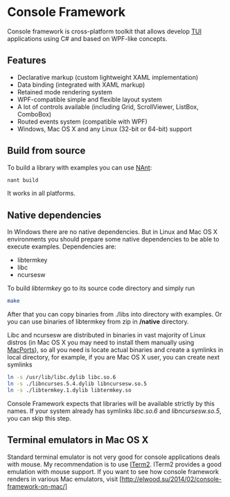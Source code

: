 Console Framework
==

Console framework is cross-platform toolkit that allows develop [TUI] applications using C# and based on WPF-like concepts.

Features
--------

- Declarative markup (custom lightweight XAML implementation)
- Data binding (integrated with XAML markup)
- Retained mode rendering system
- WPF-compatible simple and flexible layout system
- A lot of controls available (including Grid, ScrollViewer, ListBox, ComboBox)
- Routed events system (compatible with WPF)
- Windows, Mac OS X and any Linux (32-bit or 64-bit) support

Build from source
--
To build a library with examples you can use [NAnt]:
```sh
nant build
```
It works in all platforms.

Native dependencies
--
In Windows there are no native dependencies. But in Linux and Mac OS X environments you should prepare some native dependencies to be able to execute examples. Dependencies are:

- libtermkey
- libc
- ncursesw

To build *libtermkey* go to its source code directory and simply run

```sh
make
```

After that you can copy binaries from ./libs into directory with examples. Or you can use binaries of libtermkey from zip in **/native** directory.

Libc and ncursesw are distributed in binaries in vast majority of Linux distros (in Mac OS X you may need to install them manually using [MacPorts]), so all you need is locate actual binaries and create a symlinks in local directory, for example, if you are Mac OS X user, you can create next symlinks

```sh
ln -s /usr/lib/libc.dylib libc.so.6
ln -s ./libncurses.5.4.dylib libncursesw.so.5
ln -s ./libtermkey.1.dylib libtermkey.so
```

Console Framework expects that libraries will be available strictly by this names. If your system already has symlinks *libc.so.6* and *libncursesw.so.5*, you can skip this step.

Terminal emulators in Mac OS X
--
Standard terminal emulator is not very good for console applications deals with mouse. My recommendation is to use [ITerm2]. ITerm2 provides a good emulation with mouse support. If you want to see how console framework renders in various Mac emulators, visit [http://elwood.su/2014/02/console-framework-on-mac/]

[TUI]:http://en.wikipedia.org/wiki/Text-based_user_interface
[NAnt]:http://nant.sourceforge.net/
[MacPorts]:http://www.macports.org/
[ITerm2]:http://www.iterm2.com/#/section/home
[http://elwood.su/2014/02/console-framework-on-mac/]:http://elwood.su/2014/02/console-framework-on-mac/